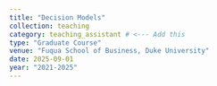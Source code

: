 ```yaml
---
title: "Decision Models"
collection: teaching
category: teaching_assistant # <--- Add this
type: "Graduate Course"
venue: "Fuqua School of Business, Duke University"
date: 2025-09-01
year: "2021-2025"
---
```

